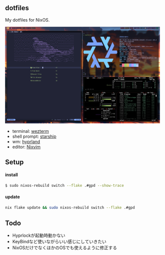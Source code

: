 ## dotfiles

My dotfiles for NixOS.

![](./docs/nixos.png)

- terminal: [wezterm](https://wezterm.org/)
- shell prompt: [starship](https://starship.rs/)
- wm: [hyprland](https://hyprland.org/)
- editor: [Nixvim](https://github.com/nix-community/nixvim)

## Setup

#### install

```bash
$ sudo nixos-rebuild switch --flake .#gpd --show-trace
```

#### update

```bash
nix flake update && sudo nixos-rebuild switch --flake .#gpd
```

## Todo

- Hyprlockが起動時動かない
- KeyBindなど使いながらいい感じにしていきたい
- NixOSだけでなくほかのOSでも使えるように修正する
